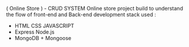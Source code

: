 ( Online Store ) - CRUD SYSTEM
Online store project build to understand the flow of front-end and Back-end development
stack used :
- HTML CSS JAVASCRIPT
- Express Node.js
- MongoDB + Mongoose
